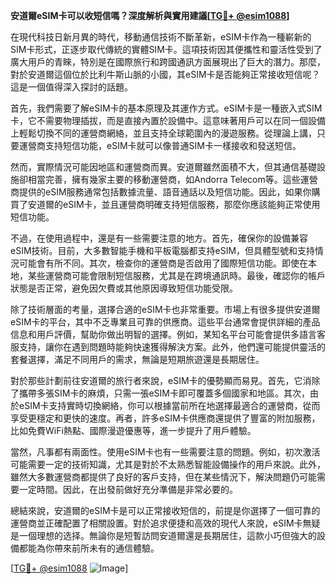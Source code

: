 **安道爾eSIM卡可以收短信嗎？深度解析與實用建議[[TG💪+ @esim1088](https://t.me/s/esim1088)]**

在現代科技日新月異的時代，移動通信技術不斷革新，eSIM卡作為一種嶄新的SIM卡形式，正逐步取代傳統的實體SIM卡。這項技術因其便攜性和靈活性受到了廣大用戶的青睞，特別是在國際旅行和跨國通訊方面展現出了巨大的潛力。那麼，對於安道爾這個位於比利牛斯山脈的小國，其eSIM卡是否能夠正常接收短信呢？這是一個值得深入探討的話題。

首先，我們需要了解eSIM卡的基本原理及其運作方式。eSIM卡是一種嵌入式SIM卡，它不需要物理插拔，而是直接內置於設備中。這意味著用戶可以在同一個設備上輕鬆切換不同的運營商網絡，並且支持全球範圍內的漫遊服務。從理論上講，只要運營商支持短信功能，eSIM卡就可以像普通SIM卡一樣接收和發送短信。

然而，實際情況可能因地區和運營商而異。安道爾雖然面積不大，但其通信基礎設施卻相當完善，擁有幾家主要的移動運營商，如Andorra Telecom等。這些運營商提供的eSIM服務通常包括數據流量、語音通話以及短信功能。因此，如果你購買了安道爾的eSIM卡，並且運營商明確支持短信服務，那麼你應該能夠正常使用短信功能。

不過，在使用過程中，還是有一些需要注意的地方。首先，確保你的設備兼容eSIM技術。目前，大多數智能手機和平板電腦都支持eSIM，但具體型號和支持情況可能會有所不同。其次，檢查你的運營商是否啟用了國際短信功能。即使在本地，某些運營商可能會限制短信服務，尤其是在跨境通訊時。最後，確認你的帳戶狀態是否正常，避免因欠費或其他原因導致短信功能受限。

除了技術層面的考量，選擇合適的eSIM卡也非常重要。市場上有很多提供安道爾eSIM卡的平台，其中不乏專業且可靠的供應商。這些平台通常會提供詳細的產品信息和用戶評價，幫助你做出明智的選擇。例如，某知名平台可能會提供多語言客服支持，讓你在遇到問題時能夠快速獲得解決方案。此外，他們還可能提供靈活的套餐選擇，滿足不同用戶的需求，無論是短期旅遊還是長期居住。

對於那些計劃前往安道爾的旅行者來說，eSIM卡的優勢顯而易見。首先，它消除了攜帶多張SIM卡的麻煩，只需一張eSIM卡即可覆蓋多個國家和地區。其次，由於eSIM卡支持實時切換網絡，你可以根據當前所在地選擇最適合的運營商，從而享受更穩定和更快的速度。再者，許多eSIM卡供應商還提供了豐富的附加服務，比如免費WiFi熱點、國際漫遊優惠等，進一步提升了用戶體驗。

當然，凡事都有兩面性。使用eSIM卡也有一些需要注意的問題。例如，初次激活可能需要一定的技術知識，尤其是對於不太熟悉智能設備操作的用戶來說。此外，雖然大多數運營商都提供了良好的客戶支持，但在某些情況下，解決問題仍可能需要一定時間。因此，在出發前做好充分準備是非常必要的。

總結來說，安道爾的eSIM卡是可以正常接收短信的，前提是你選擇了一個可靠的運營商並正確配置了相關設置。對於追求便捷和高效的現代人來說，eSIM卡無疑是一個理想的选择。無論你是短暫訪問安道爾還是長期居住，這款小巧但強大的設備都能為你帶來前所未有的通信體驗。

[[TG💪+ @esim1088](https://t.me/s/esim1088) ![Image](https://i.postimg.cc/4NQfJmqS/Snipaste-2025-05-13-00-14-12.png)]
